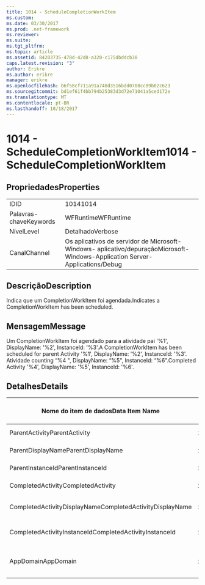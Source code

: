 ```yaml
---
title: 1014 - ScheduleCompletionWorkItem
ms.custom: 
ms.date: 03/30/2017
ms.prod: .net-framework
ms.reviewer: 
ms.suite: 
ms.tgt_pltfrm: 
ms.topic: article
ms.assetid: 84203735-478d-42d8-a320-c175dbddcb38
caps.latest.revision: "3"
author: Erikre
ms.author: erikre
manager: erikre
ms.openlocfilehash: b6f58cf711a91a748d3516bdd0708cc89b02c623
ms.sourcegitcommit: bd1ef61f4bb794b25383d3d72e71041a5ced172e
ms.translationtype: MT
ms.contentlocale: pt-BR
ms.lasthandoff: 10/18/2017
---
```

# <a name="1014---schedulecompletionworkitem"></a><span data-ttu-id="02614-102">1014 - ScheduleCompletionWorkItem</span><span class="sxs-lookup"><span data-stu-id="02614-102">1014 - ScheduleCompletionWorkItem</span></span>
## <a name="properties"></a><span data-ttu-id="02614-103">Propriedades</span><span class="sxs-lookup"><span data-stu-id="02614-103">Properties</span></span>  
  
|||  
|-|-|  
|<span data-ttu-id="02614-104">ID</span><span class="sxs-lookup"><span data-stu-id="02614-104">ID</span></span>|<span data-ttu-id="02614-105">1014</span><span class="sxs-lookup"><span data-stu-id="02614-105">1014</span></span>|  
|<span data-ttu-id="02614-106">Palavras-chave</span><span class="sxs-lookup"><span data-stu-id="02614-106">Keywords</span></span>|<span data-ttu-id="02614-107">WFRuntime</span><span class="sxs-lookup"><span data-stu-id="02614-107">WFRuntime</span></span>|  
|<span data-ttu-id="02614-108">Nível</span><span class="sxs-lookup"><span data-stu-id="02614-108">Level</span></span>|<span data-ttu-id="02614-109">Detalhado</span><span class="sxs-lookup"><span data-stu-id="02614-109">Verbose</span></span>|  
|<span data-ttu-id="02614-110">Canal</span><span class="sxs-lookup"><span data-stu-id="02614-110">Channel</span></span>|<span data-ttu-id="02614-111">Os aplicativos de servidor de Microsoft-Windows- aplicativo/depuração</span><span class="sxs-lookup"><span data-stu-id="02614-111">Microsoft-Windows-Application Server-Applications/Debug</span></span>|  
  
## <a name="description"></a><span data-ttu-id="02614-112">Descrição</span><span class="sxs-lookup"><span data-stu-id="02614-112">Description</span></span>  
 <span data-ttu-id="02614-113">Indica que um CompletionWorkItem foi agendada.</span><span class="sxs-lookup"><span data-stu-id="02614-113">Indicates a CompletionWorkItem has been scheduled.</span></span>  
  
## <a name="message"></a><span data-ttu-id="02614-114">Mensagem</span><span class="sxs-lookup"><span data-stu-id="02614-114">Message</span></span>  
 <span data-ttu-id="02614-115">Um CompletionWorkItem foi agendado para a atividade pai '%1', DisplayName: '%2', InstanceId: '%3'.</span><span class="sxs-lookup"><span data-stu-id="02614-115">A CompletionWorkItem has been scheduled for parent Activity '%1', DisplayName: '%2', InstanceId: '%3'.</span></span>  <span data-ttu-id="02614-116">Atividade counting “%4 ", DisplayName: “%5", InstanceId: “%6".</span><span class="sxs-lookup"><span data-stu-id="02614-116">Completed Activity '%4', DisplayName: '%5', InstanceId: '%6'.</span></span>  
  
## <a name="details"></a><span data-ttu-id="02614-117">Detalhes</span><span class="sxs-lookup"><span data-stu-id="02614-117">Details</span></span>  
  
|<span data-ttu-id="02614-118">Nome do item de dados</span><span class="sxs-lookup"><span data-stu-id="02614-118">Data Item Name</span></span>|<span data-ttu-id="02614-119">Tipo de item de dados</span><span class="sxs-lookup"><span data-stu-id="02614-119">Data Item Type</span></span>|<span data-ttu-id="02614-120">Descrição</span><span class="sxs-lookup"><span data-stu-id="02614-120">Description</span></span>|  
|--------------------|--------------------|-----------------|  
|<span data-ttu-id="02614-121">ParentActivity</span><span class="sxs-lookup"><span data-stu-id="02614-121">ParentActivity</span></span>|<span data-ttu-id="02614-122">xs:string</span><span class="sxs-lookup"><span data-stu-id="02614-122">xs:string</span></span>|<span data-ttu-id="02614-123">O nome do tipo de atividade pai.</span><span class="sxs-lookup"><span data-stu-id="02614-123">The type name of the parent activity.</span></span>|  
|<span data-ttu-id="02614-124">ParentDisplayName</span><span class="sxs-lookup"><span data-stu-id="02614-124">ParentDisplayName</span></span>|<span data-ttu-id="02614-125">xs:string</span><span class="sxs-lookup"><span data-stu-id="02614-125">xs:string</span></span>|<span data-ttu-id="02614-126">O nome para exibição de atividade pai.</span><span class="sxs-lookup"><span data-stu-id="02614-126">The display name of the parent activity.</span></span>|  
|<span data-ttu-id="02614-127">ParentInstanceId</span><span class="sxs-lookup"><span data-stu-id="02614-127">ParentInstanceId</span></span>|<span data-ttu-id="02614-128">xs:string</span><span class="sxs-lookup"><span data-stu-id="02614-128">xs:string</span></span>|<span data-ttu-id="02614-129">A identificação de instância de atividade pai.</span><span class="sxs-lookup"><span data-stu-id="02614-129">The instance id of the parent activity.</span></span>|  
|<span data-ttu-id="02614-130">CompletedActivity</span><span class="sxs-lookup"><span data-stu-id="02614-130">CompletedActivity</span></span>|<span data-ttu-id="02614-131">xs:string</span><span class="sxs-lookup"><span data-stu-id="02614-131">xs:string</span></span>|<span data-ttu-id="02614-132">O nome do tipo de atividade concluída.</span><span class="sxs-lookup"><span data-stu-id="02614-132">The type name of the completed activity.</span></span>|  
|<span data-ttu-id="02614-133">CompletedActivityDisplayName</span><span class="sxs-lookup"><span data-stu-id="02614-133">CompletedActivityDisplayName</span></span>|<span data-ttu-id="02614-134">xs:string</span><span class="sxs-lookup"><span data-stu-id="02614-134">xs:string</span></span>|<span data-ttu-id="02614-135">O nome para exibição de atividade concluída.</span><span class="sxs-lookup"><span data-stu-id="02614-135">The display name of the completed activity.</span></span>|  
|<span data-ttu-id="02614-136">CompletedActivityInstanceId</span><span class="sxs-lookup"><span data-stu-id="02614-136">CompletedActivityInstanceId</span></span>|<span data-ttu-id="02614-137">xs:string</span><span class="sxs-lookup"><span data-stu-id="02614-137">xs:string</span></span>|<span data-ttu-id="02614-138">A identificação de instância de atividade concluída.</span><span class="sxs-lookup"><span data-stu-id="02614-138">The instance id of the completed activity.</span></span>|  
|<span data-ttu-id="02614-139">AppDomain</span><span class="sxs-lookup"><span data-stu-id="02614-139">AppDomain</span></span>|<span data-ttu-id="02614-140">xs:string</span><span class="sxs-lookup"><span data-stu-id="02614-140">xs:string</span></span>|<span data-ttu-id="02614-141">A cadeia de caracteres retornada por AppDomain.CurrentDomain.FriendlyName.</span><span class="sxs-lookup"><span data-stu-id="02614-141">The string returned by AppDomain.CurrentDomain.FriendlyName.</span></span>|

